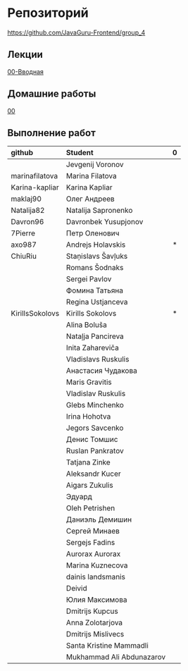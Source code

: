 # Репозиторий
https://github.com/JavaGuru-Frontend/group_4

## Лекции
[00-Вводная](https://github.com/JavaGuru-Frontend/group_4/blob/main/Lectures/00/00-Intro.pdf) 

## Домашние работы 
[00](https://github.com/JavaGuru-Frontend/group_4/blob/main/Homeworks/Homeworks/00/00-homework.md) 

## Выполнение работ
| github            | Student                       | 0 | 
:--------------     | :------------------------     |:-:|
|                   | Jevgenij      Voronov         |   |
| marinafilatova    | Marina	    Filatova        |   |
| Karina-kapliar    | Karina        Kapliar         |   |
| maklaj90          | Олег          Андреев         |   |
| Natalija82        | Natalija	    Sapronenko      |   |
| Davron96          | Davronbek	    Yusupjonov      |   |
| 7Pierre           | Петр          Оленович        |   |
| axo987            | Andrejs	    Holavskis       | * |
| ChiuRiu           | Staņislavs	Šavļuks         |   |
|                   | Romans 	    Šodnaks         |   |
|                   | Sergei	    Pavlov          |   |
|                   | Фомина	    Татьяна         |   |
|                   | Regina	    Ustjanceva      |   |
| KirillsSokolovs   | Kirills	    Sokolovs          | * |
|                   | Alina	        Boluša          |   |
|                   | Nataļja	    Pancireva       |   |
|                   | Inita	        Zahareviča      |   |
|                   | Vladislavs	Ruskulis        |   |
|                   | Анастасия 	Чудакова        |   |
|                   | Maris 	    Gravitis        |   |
|                   | Vladislav	    Ruskulis        |   |
|                   | Glebs	        Minchenko       |   |
|                   | Irina	        Hohotva         |   |
|                   | Jegors 	    Savcenko        |   |
|                   | Денис 	    Томшис          |   |
|                   | Ruslan	    Pankratov       |   |
|                   | Tatjana 	    Zinke           |   |
|                   | Aleksandr	    Kucer           |   |
|                   | Aigars	    Zukulis         |   |
|                   | Эдуард                        |   |	
|                   | Oleh	        Petrishen       |   |
|                   | Даниэль	    Демишин         |   |
|                   | Сергей	    Минаев          |   |
|                   | Sergejs	    Fadins          |   |
|                   | Aurorax	    Aurorax         |   |
|                   | Marina	    Kuznecova       |   |
|                   | dainis	    landsmanis      |   |
|                   | Deivid	                    |   |
|                   | Юлия	        Максимова       |   |
|                   | Dmitrijs 	    Kupcus          |   |
|                   | Anna	        Zolotarjova     |   |
|                   | Dmitrijs	    Mislivecs       |   |
|                   | Santa Kristine	Mammadli    |   |
|                   | Mukhammad	Ali     Abdunazarov |   |
